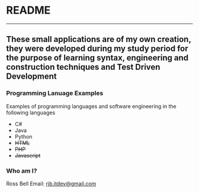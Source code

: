 # README #
---
These small applications are of my own creation, they were developed during my study period for the purpose
of learning syntax, engineering and construction techniques and Test Driven Development
---
### Programming Lanuage Examples ###

Examples of programming languages and software engineering in the following languages

* C#
* Java
* Python
* ~~HTML~~
* ~~PHP~~
* ~~Javascript~~

### Who am I? ###

Ross Bell
Email: rjb.itdev@gmail.com
